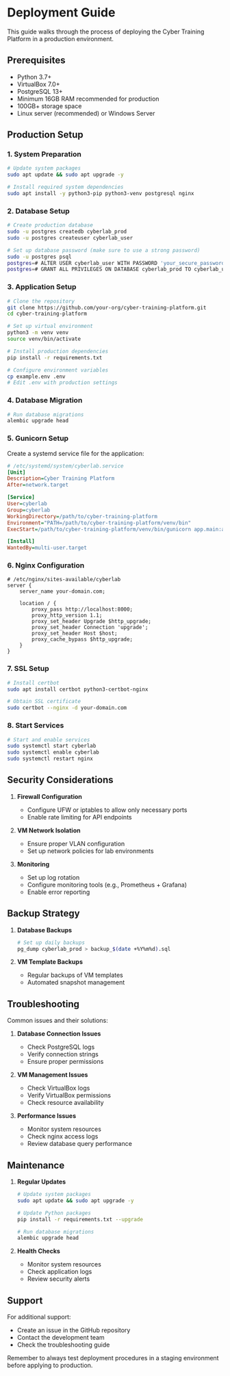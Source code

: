 # Deployment Guide

This guide walks through the process of deploying the Cyber Training Platform in a production environment.

## Prerequisites

- Python 3.7+
- VirtualBox 7.0+
- PostgreSQL 13+
- Minimum 16GB RAM recommended for production
- 100GB+ storage space
- Linux server (recommended) or Windows Server

## Production Setup

### 1. System Preparation

```bash
# Update system packages
sudo apt update && sudo apt upgrade -y

# Install required system dependencies
sudo apt install -y python3-pip python3-venv postgresql nginx
```

### 2. Database Setup

```bash
# Create production database
sudo -u postgres createdb cyberlab_prod
sudo -u postgres createuser cyberlab_user

# Set up database password (make sure to use a strong password)
sudo -u postgres psql
postgres=# ALTER USER cyberlab_user WITH PASSWORD 'your_secure_password';
postgres=# GRANT ALL PRIVILEGES ON DATABASE cyberlab_prod TO cyberlab_user;
```

### 3. Application Setup

```bash
# Clone the repository
git clone https://github.com/your-org/cyber-training-platform.git
cd cyber-training-platform

# Set up virtual environment
python3 -m venv venv
source venv/bin/activate

# Install production dependencies
pip install -r requirements.txt

# Configure environment variables
cp example.env .env
# Edit .env with production settings
```

### 4. Database Migration

```bash
# Run database migrations
alembic upgrade head
```

### 5. Gunicorn Setup

Create a systemd service file for the application:

```ini
# /etc/systemd/system/cyberlab.service
[Unit]
Description=Cyber Training Platform
After=network.target

[Service]
User=cyberlab
Group=cyberlab
WorkingDirectory=/path/to/cyber-training-platform
Environment="PATH=/path/to/cyber-training-platform/venv/bin"
ExecStart=/path/to/cyber-training-platform/venv/bin/gunicorn app.main:app -w 4 -k uvicorn.workers.UvicornWorker -b 0.0.0.0:8000

[Install]
WantedBy=multi-user.target
```

### 6. Nginx Configuration

```nginx
# /etc/nginx/sites-available/cyberlab
server {
    server_name your-domain.com;
    
    location / {
        proxy_pass http://localhost:8000;
        proxy_http_version 1.1;
        proxy_set_header Upgrade $http_upgrade;
        proxy_set_header Connection 'upgrade';
        proxy_set_header Host $host;
        proxy_cache_bypass $http_upgrade;
    }
}
```

### 7. SSL Setup

```bash
# Install certbot
sudo apt install certbot python3-certbot-nginx

# Obtain SSL certificate
sudo certbot --nginx -d your-domain.com
```

### 8. Start Services

```bash
# Start and enable services
sudo systemctl start cyberlab
sudo systemctl enable cyberlab
sudo systemctl restart nginx
```

## Security Considerations

1. **Firewall Configuration**
   - Configure UFW or iptables to allow only necessary ports
   - Enable rate limiting for API endpoints

2. **VM Network Isolation**
   - Ensure proper VLAN configuration
   - Set up network policies for lab environments

3. **Monitoring**
   - Set up log rotation
   - Configure monitoring tools (e.g., Prometheus + Grafana)
   - Enable error reporting

## Backup Strategy

1. **Database Backups**
   ```bash
   # Set up daily backups
   pg_dump cyberlab_prod > backup_$(date +%Y%m%d).sql
   ```

2. **VM Template Backups**
   - Regular backups of VM templates
   - Automated snapshot management

## Troubleshooting

Common issues and their solutions:

1. **Database Connection Issues**
   - Check PostgreSQL logs
   - Verify connection strings
   - Ensure proper permissions

2. **VM Management Issues**
   - Check VirtualBox logs
   - Verify VirtualBox permissions
   - Check resource availability

3. **Performance Issues**
   - Monitor system resources
   - Check nginx access logs
   - Review database query performance

## Maintenance

1. **Regular Updates**
   ```bash
   # Update system packages
   sudo apt update && sudo apt upgrade -y
   
   # Update Python packages
   pip install -r requirements.txt --upgrade
   
   # Run database migrations
   alembic upgrade head
   ```

2. **Health Checks**
   - Monitor system resources
   - Check application logs
   - Review security alerts

## Support

For additional support:
- Create an issue in the GitHub repository
- Contact the development team
- Check the troubleshooting guide

Remember to always test deployment procedures in a staging environment before applying to production.
